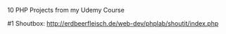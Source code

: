10 PHP Projects from my Udemy Course

#1 Shoutbox: http://erdbeerfleisch.de/web-dev/phplab/shoutit/index.php
